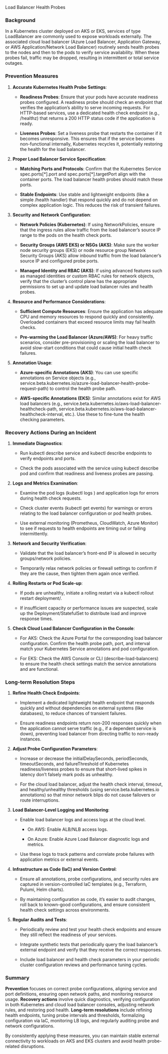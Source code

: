 Load Balancer Health Probes

### Background

In a Kubernetes cluster deployed on AKS or EKS, services of type LoadBalancer are commonly used to expose workloads externally. The associated cloud load balancer (Azure Load Balancer, Application Gateway, or AWS Application/Network Load Balancer) routinely sends health probes to the nodes and then to the pods to verify service availability. When these probes fail, traffic may be dropped, resulting in intermittent or total service outages.


    

### Prevention Measures

1.  **Accurate Kubernetes Health Probe Settings**:
    
    *   **Readiness Probes**: Ensure that your pods have accurate readiness probes configured. A readiness probe should check an endpoint that verifies the application’s ability to serve incoming requests. For HTTP-based services, use a dedicated health check endpoint (e.g., /healthz) that returns a 200 HTTP status code if the application is ready.
        
    *   **Liveness Probes**: Set a liveness probe that restarts the container if it becomes unresponsive. This ensures that if the service becomes non-functional internally, Kubernetes recycles it, potentially restoring the health for the load balancer.
        
2.  **Proper Load Balancer Service Specification**:
    
    *   **Matching Ports and Protocols**: Confirm that the Kubernetes Service spec.ports\[\*\].port and spec.ports\[\*\].targetPort align with the container ports. The load balancer health probes should match these ports.
        
    *   **Stable Endpoints**: Use stable and lightweight endpoints (like a simple /health handler) that respond quickly and do not depend on complex application logic. This reduces the risk of transient failures.
        
3.  **Security and Network Configuration**:
    
    *   **Network Policies (Kubernetes)**: If using NetworkPolicies, ensure that the ingress rules allow traffic from the load balancer’s source IP range to the pods on the health check ports.
        
    *   **Security Groups (AWS EKS) or NSGs (AKS)**: Make sure the worker node security groups (EKS) or node resource group Network Security Groups (AKS) allow inbound traffic from the load balancer’s source IP and configured probe ports.
        
    *   **Managed Identity and RBAC (AKS)**: If using advanced features such as managed identities or custom RBAC rules for network objects, verify that the cluster’s control plane has the appropriate permissions to set up and update load balancer rules and health probes.
        
4.  **Resource and Performance Considerations**:
    
    *   **Sufficient Compute Resources**: Ensure the application has adequate CPU and memory resources to respond quickly and consistently. Overloaded containers that exceed resource limits may fail health checks.
        
    *   **Pre-warming the Load Balancer (Azure/AWS)**: For heavy traffic scenarios, consider pre-provisioning or scaling the load balancer to avoid slow-start conditions that could cause initial health check failures.
        
5.  **Annotation Usage**:
    
    *   **Azure-specific Annotations (AKS)**: You can use specific annotations on Service objects (e.g., service.beta.kubernetes.io/azure-load-balancer-health-probe-request-path) to control the health probe path.
        
    *   **AWS-specific Annotations (EKS)**: Similar annotations exist for AWS load balancers (e.g., service.beta.kubernetes.io/aws-load-balancer-healthcheck-path, service.beta.kubernetes.io/aws-load-balancer-healthcheck-interval, etc.). Use these to fine-tune the health checking parameters.
        

### Recovery Actions During an Incident

1.  **Immediate Diagnostics**:
    
    *   Run kubectl describe service and kubectl describe endpoints to verify endpoints and ports.
        
    *   Check the pods associated with the service using kubectl describe pod and confirm that readiness and liveness probes are passing.
        
2.  **Logs and Metrics Examination**:
    
    *   Examine the pod logs (kubectl logs ) and application logs for errors during health check requests.
        
    *   Check cluster events (kubectl get events) for warnings or errors relating to the load balancer configuration or pod health probes.
        
    *   Use external monitoring (Prometheus, CloudWatch, Azure Monitor) to see if requests to health endpoints are timing out or failing intermittently.
        
3.  **Network and Security Verification**:
    
    *   Validate that the load balancer’s front-end IP is allowed in security groups/network policies.
        
    *   Temporarily relax network policies or firewall settings to confirm if they are the cause, then tighten them again once verified.
        
4.  **Rolling Restarts or Pod Scale-up**:
    
    *   If pods are unhealthy, initiate a rolling restart via a kubectl rollout restart deployment/.
        
    *   If insufficient capacity or performance issues are suspected, scale up the Deployment/StatefulSet to distribute load and improve response times.
        
5.  **Check Cloud Load Balancer Configuration in the Console**:
    
    *   For AKS: Check the Azure Portal for the corresponding load balancer configuration. Confirm the health probe path, port, and interval match your Kubernetes Service annotations and pod configuration.
        
    *   For EKS: Check the AWS Console or CLI (describe-load-balancers) to ensure the health check settings match the service annotations and are functional.
        

### Long-term Resolution Steps

1.  **Refine Health Check Endpoints**:
    
    *   Implement a dedicated lightweight health endpoint that responds quickly and without dependencies on external systems (like databases), to reduce chances of transient failures.
        
    *   Ensure readiness endpoints return non-200 responses quickly when the application cannot serve traffic (e.g., if a dependent service is down), preventing load balancer from directing traffic to non-ready instances.
        
2.  **Adjust Probe Configuration Parameters**:
    
    *   Increase or decrease the initialDelaySeconds, periodSeconds, timeoutSeconds, and failureThreshold of Kubernetes readiness/liveness probes to ensure that short-lived spikes in latency don’t falsely mark pods as unhealthy.
        
    *   For the cloud load balancer, adjust the health check interval, timeout, and healthy/unhealthy thresholds (using service.beta.kubernetes.io annotations) so that minor network blips do not cause failovers or route interruptions.
        
3.  **Load Balancer-Level Logging and Monitoring**:
    
    *   Enable load balancer logs and access logs at the cloud level.
        
        *   On AWS: Enable ALB/NLB access logs.
            
        *   On Azure: Enable Azure Load Balancer diagnostic logs and metrics.
            
    *   Use these logs to track patterns and correlate probe failures with application metrics or external events.
        
4.  **Infrastructure as Code (IaC) and Version Control**:
    
    *   Ensure all annotations, probe configurations, and security rules are captured in version-controlled IaC templates (e.g., Terraform, Pulumi, Helm charts).
        
    *   By maintaining configuration as code, it’s easier to audit changes, roll back to known-good configurations, and ensure consistent health check settings across environments.
        
5.  **Regular Audits and Tests**:
    
    *   Periodically review and test your health check endpoints and ensure they still reflect the readiness of your services.
        
    *   Integrate synthetic tests that periodically query the load balancer’s external endpoint and verify that they receive the correct responses.
        
    *   Include load balancer and health check parameters in your periodic cluster configuration reviews and performance tuning cycles.
        

### Summary

**Prevention** focuses on correct probe configurations, aligning service and port definitions, ensuring open network paths, and monitoring resource usage. **Recovery actions** involve quick diagnostics, verifying configuration in both Kubernetes and cloud load balancer consoles, adjusting network rules, and restoring pod health. **Long-term resolutions** include refining health endpoints, tuning probe intervals and thresholds, formalizing configuration via IaC, monitoring LB logs, and regularly auditing probe and network configurations.

By consistently applying these measures, you can maintain stable external connectivity to workloads on AKS and EKS clusters and avoid health probe-related disruptions.